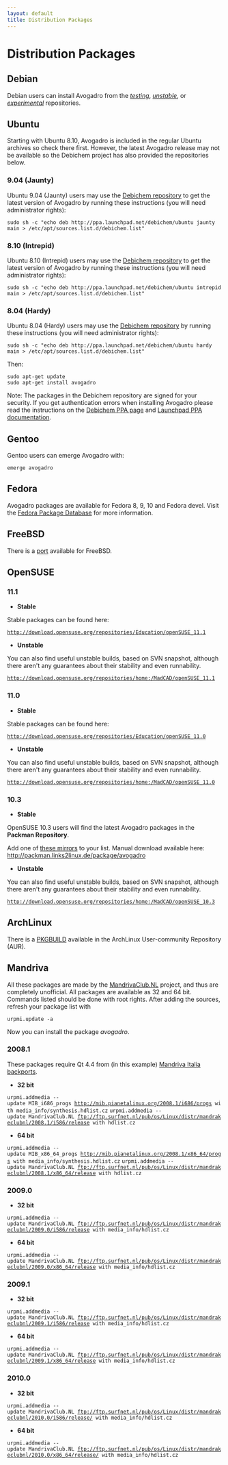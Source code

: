 ```yaml
---
layout: default
title: Distribution Packages
---
```


# Distribution Packages

Debian
------

Debian users can install Avogadro from the [*testing*](http://packages.debian.org/testing/avogadro), [*unstable*](http://packages.debian.org/sid/avogadro), or [*experimental*](http://wiki.debian.org/DebianExperimental) repositories.

Ubuntu
------

Starting with Ubuntu 8.10, Avogadro is included in the regular Ubuntu archives so check there first. However, the latest Avogadro release may not be available so the Debichem project has also provided the repositories below.

### 9.04 (Jaunty)

Ubuntu 9.04 (Jaunty) users may use the [Debichem repository](https://launchpad.net/~debichem/+archive) to get the latest version of Avogadro by running these instructions (you will need administrator rights):

    sudo sh -c "echo deb http://ppa.launchpad.net/debichem/ubuntu jaunty main > /etc/apt/sources.list.d/debichem.list"

### 8.10 (Intrepid)

Ubuntu 8.10 (Intrepid) users may use the [Debichem repository](https://launchpad.net/~debichem/+archive) to get the latest version of Avogadro by running these instructions (you will need administrator rights):

    sudo sh -c "echo deb http://ppa.launchpad.net/debichem/ubuntu intrepid main > /etc/apt/sources.list.d/debichem.list"

### 8.04 (Hardy)

Ubuntu 8.04 (Hardy) users may use the [Debichem repository](https://launchpad.net/~debichem/+archive) by running these instructions (you will need administrator rights):

    sudo sh -c "echo deb http://ppa.launchpad.net/debichem/ubuntu hardy main > /etc/apt/sources.list.d/debichem.list"

Then:

    sudo apt-get update
    sudo apt-get install avogadro

Note: The packages in the Debichem repository are signed for your security. If you get authentication errors when installing Avogadro please read the instructions on the [Debichem PPA page](https://launchpad.net/~debichem/+archive/ppa) and [Launchpad PPA documentation](https://help.launchpad.net/Packaging/PPA#Adding%20a%20PPA%20to%20your%20Ubuntu%20repositories).

Gentoo
------

Gentoo users can emerge Avogadro with:

    emerge avogadro

Fedora
------

Avogadro packages are available for Fedora 8, 9, 10 and Fedora devel. Visit the [Fedora Package Database](https://admin.fedoraproject.org/pkgdb/packages/name/avogadro) for more information.

FreeBSD
-------

There is a [port](http://www.FreeBSD.org/cgi/ports.cgi?query=avogadro&stype=all) available for FreeBSD.

OpenSUSE
--------

### 11.1

-   **Stable**

Stable packages can be found here:

[`http://download.opensuse.org/repositories/Education/openSUSE_11.1`](http://download.opensuse.org/repositories/Education/openSUSE_11.1)

-   **Unstable**

You can also find useful unstable builds, based on SVN snapshot, although there aren't any guarantees about their stability and even runnability.

[`http://download.opensuse.org/repositories/home:/MadCAD/openSUSE_11.1`](http://download.opensuse.org/repositories/home:/MadCAD/openSUSE_11.1)

### 11.0

-   **Stable**

Stable packages can be found here:

[`http://download.opensuse.org/repositories/Education/openSUSE_11.0`](http://download.opensuse.org/repositories/Education/openSUSE_11.0)

-   **Unstable**

You can also find useful unstable builds, based on SVN snapshot, although there aren't any guarantees about their stability and even runnability.

[`http://download.opensuse.org/repositories/home:/MadCAD/openSUSE_11.0`](http://download.opensuse.org/repositories/home:/MadCAD/openSUSE_11.0)

### 10.3

-   **Stable**

OpenSUSE 10.3 users will find the latest Avogadro packages in the **Packman Repository**.

Add one of [these mirrors](http://en.opensuse.org/Additional_YaST_Package_Repositories#Packman) to your list. Manual download available here: <http://packman.links2linux.de/package/avogadro>

-   **Unstable**

You can also find useful unstable builds, based on SVN snapshot, although there aren't any guarantees about their stability and even runnability.

[`http://download.opensuse.org/repositories/home:/MadCAD/openSUSE_10.3`](http://download.opensuse.org/repositories/home:/MadCAD/openSUSE_10.3)

ArchLinux
---------

There is a [PKGBUILD](http://aur.archlinux.org/packages.php?ID=13512|contributed) available in the ArchLinux User-community Repository (AUR).

Mandriva
--------

All these packages are made by the [MandrivaClub.NL](http://www.mandrivaclub.nl) project, and thus are completely unofficial. All packages are available as 32 and 64 bit. Commands listed should be done with root rights. After adding the sources, refresh your package list with

`urpmi.update -a`

Now you can install the package *avogadro*.

### 2008.1

These packages require Qt 4.4 from (in this example) [Mandriva Italia backports](http://mib.pianetalinux.org/).

-   **32 bit**

`urpmi.addmedia --update MIB_i686_progs `[`http://mib.pianetalinux.org/2008.1/i686/progs`](http://mib.pianetalinux.org/2008.1/i686/progs)` with media_info/synthesis.hdlist.cz`
`urpmi.addmedia --update MandrivaClub.NL `[`ftp://ftp.surfnet.nl/pub/os/Linux/distr/mandrakeclubnl/2008.1/i586/release`](ftp://ftp.surfnet.nl/pub/os/Linux/distr/mandrakeclubnl/2008.1/i586/release)` with hdlist.cz`

-   **64 bit**

`urpmi.addmedia --update MIB_x86_64_progs `[`http://mib.pianetalinux.org/2008.1/x86_64/progs`](http://mib.pianetalinux.org/2008.1/x86_64/progs)` with media_info/synthesis.hdlist.cz`
`urpmi.addmedia --update MandrivaClub.NL `[`ftp://ftp.surfnet.nl/pub/os/Linux/distr/mandrakeclubnl/2008.1/x86_64/release`](ftp://ftp.surfnet.nl/pub/os/Linux/distr/mandrakeclubnl/2008.1/x86_64/release)` with hdlist.cz`

### 2009.0

-   **32 bit**

`urpmi.addmedia --update MandrivaClub.NL `[`ftp://ftp.surfnet.nl/pub/os/Linux/distr/mandrakeclubnl/2009.0/i586/release`](ftp://ftp.surfnet.nl/pub/os/Linux/distr/mandrakeclubnl/2009.0/i586/release)` with media_info/hdlist.cz`

-   **64 bit**

`urpmi.addmedia --update MandrivaClub.NL `[`ftp://ftp.surfnet.nl/pub/os/Linux/distr/mandrakeclubnl/2009.0/x86_64/release`](ftp://ftp.surfnet.nl/pub/os/Linux/distr/mandrakeclubnl/2009.0/x86_64/release)` with media_info/hdlist.cz`

### 2009.1

-   **32 bit**

`urpmi.addmedia --update MandrivaClub.NL `[`ftp://ftp.surfnet.nl/pub/os/Linux/distr/mandrakeclubnl/2009.1/i586/release`](ftp://ftp.surfnet.nl/pub/os/Linux/distr/mandrakeclubnl/2009.1/i586/release)` with media_info/hdlist.cz`

-   **64 bit**

`urpmi.addmedia --update MandrivaClub.NL `[`ftp://ftp.surfnet.nl/pub/os/Linux/distr/mandrakeclubnl/2009.1/x86_64/release`](ftp://ftp.surfnet.nl/pub/os/Linux/distr/mandrakeclubnl/2009.1/x86_64/release)` with media_info/hdlist.cz`

### 2010.0

-   **32 bit**

`urpmi.addmedia --update MandrivaClub.NL `[`ftp://ftp.surfnet.nl/pub/os/Linux/distr/mandrakeclubnl/2010.0/i586/release/`](ftp://ftp.surfnet.nl/pub/os/Linux/distr/mandrakeclubnl/2010.0/i586/release/)` with media_info/hdlist.cz`

-   **64 bit**

`urpmi.addmedia --update MandrivaClub.NL `[`ftp://ftp.surfnet.nl/pub/os/Linux/distr/mandrakeclubnl/2010.0/x86_64/release/`](ftp://ftp.surfnet.nl/pub/os/Linux/distr/mandrakeclubnl/2010.0/x86_64/release/)` with media_info/hdlist.cz`


